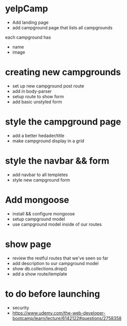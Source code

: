 # yelpCamp

* Add landing page 
* add campground page that lists all campgrounds 

each campground has 
* name 
* image

# creating new campgrounds 
* set up new campground post route 
* add in body-parser 
* setup route to show form 
* add basic unstyled form 

# style the campground page 
* add a better hedader/title 
* make campground display in a grid 


# style the navbar && form
* add navbar to all templetes 
* style new campground form

# Add mongoose
* install && configure mongoose 
* setup campground model
* use campground model inside of our routes 


# show page
* review the restful routes that we've seen so far 
* add description to our campground model 
* show db.collections.drop()
* add a show route/template

# to do before launching
* security 
* https://www.udemy.com/the-web-developer-bootcamp/learn/lecture/6142122#questions/2758358

